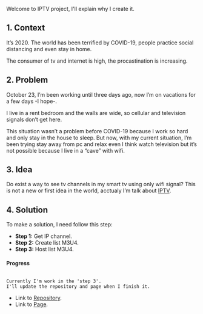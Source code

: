 Welcome to IPTV project, I'll explain why I create it.


## 1. Context
It’s 2020. The world has been terrified by COVID-19, people practice social distancing and even stay in home.

The consumer of tv and internet is high, the procastination is increasing.


## 2. Problem
October 23, I’m been working until three days ago, now I’m on vacations for a few days -I hope-.

I live in a rent bedroom and the walls are wide, so cellular and television signals don’t get here.

This situation wasn’t a problem before COVID-19 because I work so hard and only stay in the house to sleep. But now, with my current situation, I’m been trying stay away from pc and relax even I think watch television but it’s not possible because I live in a “cave” with wifi.


## 3. Idea
Do exist a way to see tv channels in my smart tv using only wifi signal?
This is not a new or first idea in the world, acctualy I’m talk about [IPTV](https://en.wikipedia.org/wiki/Internet_Protocol_television).


## 4. Solution
To make a solution, I need follow this step:
* __Step 1:__ Get IP channel.
* __Step 2:__ Create list M3U4.
* __Step 3:__ Host list M3U4.


#### Progress
```

Currently I'm work in the 'step 3'.
I'll update the repository and page when I finish it.

```
- Link to [Repository](https://github.com/diparrag/IPTV).
- Link to [Page](https://diparrag.github.io/IPTV/).
